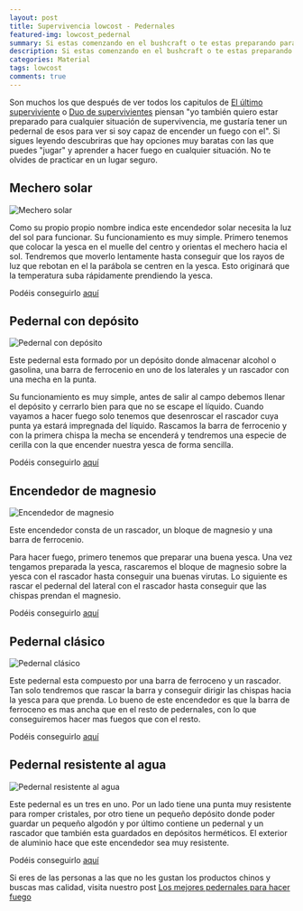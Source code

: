 ```yaml
---
layout: post
title: Supervivencia lowcost - Pedernales
featured-img: lowcost_pedernal
summary: Si estas comenzando en el bushcraft o te estas preparando para la supervivencia y no quieres gastar mucho dinero en material, este es tu sitio. En este post te traemos distintos pedernales a muy buen precio.
description: Si estas comenzando en el bushcraft o te estas preparando para la supervivencia y no quieres gastar mucho dinero en material, este es tu sitio. En este post te traemos distintos pedernales a muy buen precio.
categories: Material
tags: lowcost
comments: true
---
```


<p>
 Son muchos los que después  de ver todos los capitulos de <a href="http://www.dmax.marca.com/series/supervivencia/el-ultimo-superviviente">El último superviviente</a> o <a href="https://es.dplay.com/dmax/duo-de-superviventes/">Duo de supervivientes</a> piensan "yo también quiero estar preparado para cualquier situación de supervivencia, me gustaría tener un pedernal de esos para ver si soy capaz de encender un fuego con el". Si sigues leyendo descubriras que hay opciones muy baratas con las que puedes "jugar" y aprender a hacer fuego en cualquier situación. No te olvides de practicar en un lugar seguro.
</p>


<h2>Mechero solar</h2>

<img src="https://ae01.alicdn.com/kf/HTB1bNvZSFXXXXbUXXXXq6xXFXXXs/Camping-senderismo-supervivencia-al-aire-libre-solar-Spark-viento-Fire-Starter-emergencia-fuego-encendido.jpg" class="product-img" alt="Mechero solar">

<p>Como su propio propio nombre indica este encendedor solar necesita la luz del sol para funcionar. Su funcionamiento es muy simple. Primero tenemos que colocar la yesca en el muelle del centro y orientas el mechero hacia el sol. Tendremos que moverlo lentamente hasta conseguir que los rayos de luz que rebotan en el la parábola se centren en la yesca. Esto  originará que la temperatura suba rápidamente prendiendo la yesca.</p>

<p>
Podéis conseguirlo <a href="http://s.click.aliexpress.com/e/LjRyoeG" target="_parent">aquí</a>
</p>

<h2>Pedernal con depósito</h2>

<img src="https://ae01.alicdn.com/kf/HTB166O2JXXXXXajXXXXq6xXFXXXK/Arrancador-de-fuego-del-pedernal-partidos-port-til-en-forma-de-botella-herramienta-de-supervivencia-Kit.jpg" class="product-img" alt="Pedernal con depósito">

<p>Este pedernal esta formado por un depósito donde almacenar alcohol o gasolina, una barra de ferrocenio en uno de los laterales y un rascador con una mecha en la punta.</p>
<p> Su funcionamiento es muy simple, antes de salir al campo debemos llenar el depósito y cerrarlo bien para que no se escape el líquido. Cuando vayamos a hacer fuego solo tenemos que desenroscar el rascador cuya punta ya estará impregnada del líquido. Rascamos la barra de ferrocenio y con la primera chispa la mecha se encenderá y tendremos una especie de cerilla con la que encender nuestra yesca de forma sencilla.</p>

<p>Podéis conseguirlo <a href="http://s.click.aliexpress.com/e/clNcRZ3i" target="_parent">aquí</a></p>


<h2>Encendedor de magnesio</h2>

<img src="https://gloimg.gbtcdn.com/soa/gb/pdm-product-pic/Electronic/2018/07/18/source-img/20180718111957_46900.jpg" class="product-img" alt="Encendedor de magnesio">

<p>Este encendedor consta de un rascador, un bloque de magnesio y una barra de ferrocenio.</p>
<p>Para hacer fuego, primero tenemos que preparar una buena yesca. Una vez tengamos preparada la yesca, rascaremos el bloque de magnesio sobre la yesca con el rascador hasta conseguir una buenas virutas. Lo siguiente es rascar el pedernal del lateral con el rascador hasta conseguir que las chispas prendan el magnesio.</p>

<p>Podéis conseguirlo <a href="https://www.gearbest.com/fire-starter/pp_009647784778.html?wid=1433363&lkid=15764114" target="_parent">aquí</a> </p>



<h2>Pedernal clásico</h2>

<img src="https://gloimg.gbtcdn.com/soa/gb/pdm-provider-img/straight-product-img/20180621/T019814/T0198140185/goods-img/1529528975157553870.jpg" class="product-img" alt="Pedernal clásico">

<p>Este pedernal esta compuesto por una barra de ferroceno y un rascador. Tan solo tendremos que rascar la barra y conseguir dirigir las chispas hacia la yesca para que prenda. Lo bueno de este encendedor es que la barra de ferroceno es mas ancha que en el resto de pedernales, con lo que conseguiremos hacer mas fuegos que con el resto.</p>

<p>Podéis conseguirlo <a href="https://www.gearbest.com/other-camping-gadgets/pp_009231504445.html?wid=1433363&lkid=15747017" target="_parent">aquí</a></p>


<h2>Pedernal resistente al agua</h2>

<img src="https://gloimg.gbtcdn.com/gb/pdm-product-pic/Electronic/2016/06/23/source-img/20160623113200_41077.jpg" class="product-img" alt="Pedernal resistente al agua">

<p>Este pedernal es un tres en uno. Por un lado tiene una punta muy resistente para romper cristales, por otro tiene un pequeño depósito donde poder guardar un pequeño algodón y por último contiene  un pedernal y un rascador que también esta guardados en depósitos herméticos. El exterior de aluminio  hace que este encendedor sea muy resistente.</p>

<p>Podéis conseguirlo <a href="https://www.gearbest.com/fire-starter/pp_255623.html?wid=1433363&lkid=17557285" target="_parent">aquí</a>

<p>Si eres de las personas a las que no les gustan los productos chinos y buscas mas calidad, visita nuestro post <a href="https://www.gearbest.com/other-camping-gadgets/pp_009231504445.html?wid=1433363&lkid=15747017" target="_parent">Los mejores pedernales para hacer fuego</a></p>